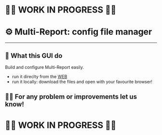 # 🚨🚨 WORK IN PROGRESS 🚨🚨

# ⚙️ Multi-Report: config file manager 

---

## 📌 What this GUI do

Build and configure Multi-Report easily.

- run it direclty from the [WEB](https://joeschmuck.github.io/Multi-Report_Config_HTML/)
- run it locally: download the files and open with your favourite browser!

## 🙋‍♂️ For any problem or improvements let us know!

# 🚨🚨 WORK IN PROGRESS 🚨🚨

